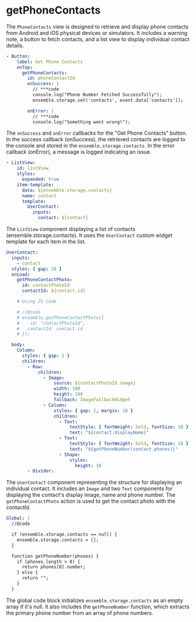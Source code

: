 # getPhoneContacts

The `PhoneContacts` view is designed to retrieve and display phone contacts from Android and iOS physical devices or simulators. It includes a warning note, a button to fetch contacts, and a list view to display individual contact details.

```yaml
- Button:
    label: Get Phone Contacts
    onTap:
      getPhoneContacts:
        id: phoneContactId
        onSuccess: |
          // ***code
          console.log("Phone Number Fetched Successfully");
          ensemble.storage.set('contacts', event.data['contacts']);

        onError: |
          // ***code
          console.log("Something went wrong!");
```
The `onSuccess` and `onError` callbacks for the "Get Phone Contacts" button. In the success callback (onSuccess), the retrieved contacts are logged to the console and stored in the `ensemble.storage.contacts`. In the error callback (onError), a message is logged indicating an issue.

```yaml
- ListView:
    id: listView
    styles:
      expanded: true
    item-template:
      data: ${ensemble.storage.contacts}
      name: contact
      template:
        UserContact:
          inputs:
            contact: ${contact}
```
The `ListView` component displaying a list of contacts (ensemble.storage.contacts). It uses the `UserContact` custom widget template for each item in the list.

```yaml
UserContact:
  inputs:
    - contact
  styles: { gap: 10 }
  onLoad:
    getPhoneContactPhoto:
      id: contactPhotoId
      contactId: ${contact.id}

    # Using JS Code

    # //@code
    # ensemble.getPhoneContactPhoto({
    #    id: "contactPhotoId",
    #   contactId: contact.id
    # });

  body:
    Column:
      styles: { gap: 2 }
      children:
        - Row:
            children:
              - Image:
                  source: ${contactPhotoId.image}
                  width: 100
                  height: 100
                  fallback: ImageFallbackWidget
              - Column:
                  styles: { gap: 2, margin: 10 }
                  children:
                    - Text:
                        textStyle: { fontWeight: bold, fontSize: 18 }
                        text: "${contact.displayName}"
                    - Text:
                        textStyle: { fontWeight: bold, fontSize: 18 }
                        text: "${getPhoneNumber(contact.phones)}"
                    - Shape:
                        styles:
                          height: 10
        - Divider:
```
The `UserContact` component representing the structure for displaying an individual contact. It includes an `Image` and two `Text` components for displaying the contact's display image, name and phone number. The `getPhoneContactPhoto` action is used to get the contact photo with the contactId.

```yaml
Global: |
  //@code

  if (ensemble.storage.contacts == null) {
    ensemble.storage.contacts = [];
  }

  function getPhoneNumber(phones) {
    if (phones.length > 0) {
      return phones[0].number;
    } else {
      return "";
    }
  }
```
The global code block initializes `ensemble.storage.contacts` as an empty array if it's null. It also includes the `getPhoneNumber` function, which extracts the primary phone number from an array of phone numbers.